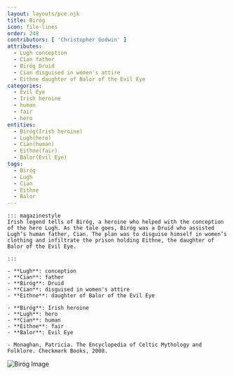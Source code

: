 ```yaml
---
layout: layouts/pce.njk
title: Biróg
icon: file-lines
order: 248
contributors: [ 'Christopher Godwin' ]
attributes:
  - Lugh conception
  - Cian father
  - Biróg Druid
  - Cian disguised in women's attire
  - Eithne daughter of Balor of the Evil Eye
categories:
  - Evil Eye
  - Irish heroine
  - human
  - fair
  - hero
entities:
  - Biróg(Irish heroine)
  - Lugh(hero)
  - Cian(human)
  - Eithne(fair)
  - Balor(Evil Eye)
tags:
  - Biróg
  - Lugh
  - Cian
  - Eithne
  - Balor
---
```

``` tab [group1:Info]
::: magazinestyle
Irish legend tells of Biróg, a heroine who helped with the conception of the hero Lugh. As the tale goes, Biróg was a Druid who assisted Lugh’s human father, Cian. The plan was to disguise himself in women’s clothing and infiltrate the prison holding Eithne, the daughter of Balor of the Evil Eye.

:::
```
``` tab [group1:Attributes]
- **Lugh**: conception
- **Cian**: father
- **Biróg**: Druid
- **Cian**: disguised in women's attire
- **Eithne**: daughter of Balor of the Evil Eye
```
``` tab [group1:Entities]
- **Biróg**: Irish heroine
- **Lugh**: hero
- **Cian**: human
- **Eithne**: fair
- **Balor**: Evil Eye
```
``` tab [group1:Sources]
- Monaghan, Patricia. The Encyclopedia of Celtic Mythology and Folklore. Checkmark Books, 2008.
```
![Biróg Image]([None])
